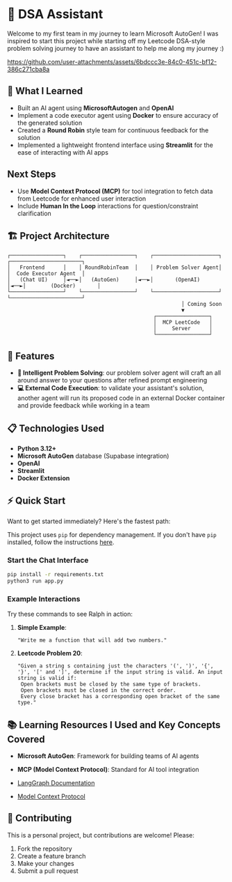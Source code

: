 # 🤖 DSA Assistant

Welcome to my first team in my journey to learn Microsoft AutoGen! I was inspired to start this project while starting off my Leetcode DSA-style problem solving journey to have an assistant to help me along my journey :)


https://github.com/user-attachments/assets/6bdccc3e-84c0-451c-bf12-386c271cba8a



## 🎯 What I Learned

- Built an AI agent using **MicrosoftAutogen** and **OpenAI**
- Implement a code executor agent using **Docker** to ensure accuracy of the generated solution
- Created a **Round Robin** style team for continuous feedback for the solution
- Implemented a lightweight frontend interface using **Streamlit** for the ease of interacting with AI apps

## Next Steps
- Use **Model Context Protocol (MCP)** for tool integration to fetch data from Leetcode for enhanced user interaction
- Include **Human In the Loop** interactions for question/constraint clarification

## 🏗️ Project Architecture

```
┌─────────────────┐    ┌─────────────────┐    ┌─────────────────────┐    ┌───────────────────────┐
│   Frontend      │    │ RoundRobinTeam  │    │ Problem Solver Agent│    │  Code Executor Agent  │
│   (Chat UI)     │◄──►│   (AutoGen)     │◄──►│       (OpenAI)      │◄──►│        (Docker)       │
└─────────────────┘    └─────────────────┘    └─────────────────────┘    └───────────────────────┘
                                                        │ Coming Soon
                                                        ▼
                                               ┌─────────────────┐
                                               │  MCP LeetCode   │
                                               │     Server      │
                                               └─────────────────┘
```

## 🚀 Features

- **🧠 Intelligent Problem Solving**: our problem solver agent will craft an all around answer to your questions after refined prompt engineering
- **💻 External Code Execution**: to validate your assistant's solution, another agent will run its proposed code in an external Docker container and provide feedback while working in a team

## 📋 Technologies Used

- **Python 3.12+**
- **Microsoft AutoGen** database (Supabase integration)
- **OpenAI**
- **Streamlit**
- **Docker Extension**

## ⚡ Quick Start

Want to get started immediately? Here's the fastest path:

This project uses `pip` for dependency management. If you don't have `pip` installed, follow the instructions [here](https://pip.pypa.io/en/stable/installation/).

### Start the Chat Interface

```bash
pip install -r requirements.txt
python3 run app.py
```

### Example Interactions

Try these commands to see Ralph in action:

1. **Simple Example**:

   ```
   "Write me a function that will add two numbers."
   ```

2. **Leetcode Problem 20**:

   ```
   "Given a string s containing just the characters '(', ')', '{', '}', '[' and ']', determine if the input string is valid. An input string is valid if:
    Open brackets must be closed by the same type of brackets.
    Open brackets must be closed in the correct order.
    Every close bracket has a corresponding open bracket of the same type."
   ```

## 📚 Learning Resources I Used and Key Concepts Covered

- **Microsoft AutoGen**: Framework for building teams of AI agents
- **MCP (Model Context Protocol)**: Standard for AI tool integration

- [LangGraph Documentation](https://microsoft.github.io/autogen/stable//index.html)
- [Model Context Protocol](https://modelcontextprotocol.io/)

## 🤝 Contributing

This is a personal project, but contributions are welcome! Please:

1. Fork the repository
2. Create a feature branch
3. Make your changes
4. Submit a pull request
